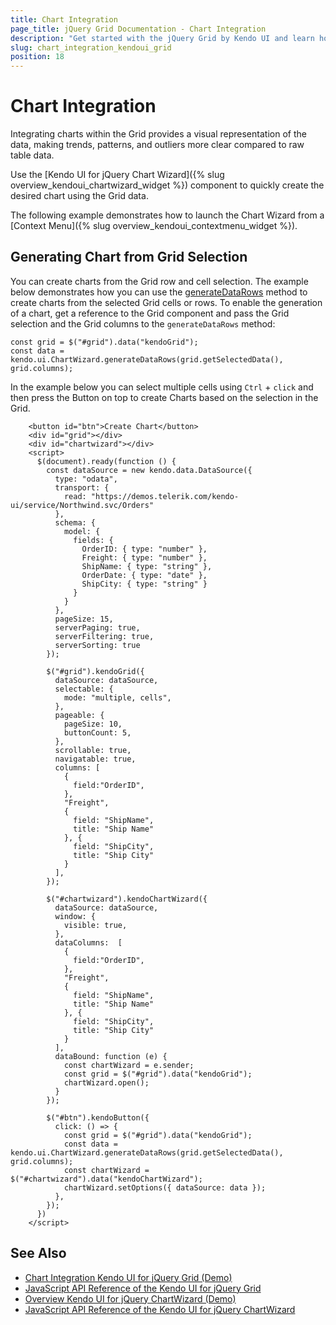 ```yaml
---
title: Chart Integration
page_title: jQuery Grid Documentation - Chart Integration
description: "Get started with the jQuery Grid by Kendo UI and learn how to quickly create the desired chart using the Grid datae."
slug: chart_integration_kendoui_grid
position: 18
---
```


# Chart Integration

Integrating charts within the Grid provides a visual representation of the data, making trends, patterns, and outliers more clear compared to raw table data.

Use the [Kendo UI for jQuery Chart Wizard]({% slug overview_kendoui_chartwizard_widget %}) component to quickly create the desired chart using the Grid data.

The following example demonstrates how to launch the Chart Wizard from a [Context Menu]({% slug overview_kendoui_contextmenu_widget %}).


## Generating Chart from Grid Selection

You can create charts from the Grid row and cell selection. 
The example below demonstrates how you can use the [generateDataRows](/api/javascript/ui/chartwizard/methods/generatedatarows) method to create charts from the selected Grid cells or rows. 
To enable the generation of a chart, get a reference to the Grid component and pass the Grid selection and the Grid columns to the `generateDataRows` method:

```
const grid = $("#grid").data("kendoGrid");
const data = kendo.ui.ChartWizard.generateDataRows(grid.getSelectedData(), grid.columns);
```

In the example below you can select multiple cells using `Ctrl` + `click` and then press the Button on top to create Charts based on the selection in the Grid. 

```dojo
    <button id="btn">Create Chart</button>
    <div id="grid"></div>
    <div id="chartwizard"></div>
    <script>
      $(document).ready(function () {
        const dataSource = new kendo.data.DataSource({
          type: "odata",
          transport: {
            read: "https://demos.telerik.com/kendo-ui/service/Northwind.svc/Orders"
          },
          schema: {
            model: {
              fields: {
                OrderID: { type: "number" },
                Freight: { type: "number" },
                ShipName: { type: "string" },
                OrderDate: { type: "date" },
                ShipCity: { type: "string" }
              }
            }
          },
          pageSize: 15,
          serverPaging: true,
          serverFiltering: true,
          serverSorting: true
        });

        $("#grid").kendoGrid({
          dataSource: dataSource,
          selectable: {
            mode: "multiple, cells",
          },
          pageable: {
            pageSize: 10,
            buttonCount: 5,
          },
          scrollable: true,
          navigatable: true,
          columns: [
            {
              field:"OrderID",
            },
            "Freight",
            {
              field: "ShipName",
              title: "Ship Name"
            }, {
              field: "ShipCity",
              title: "Ship City"
            }
          ],
        });

        $("#chartwizard").kendoChartWizard({
          dataSource: dataSource,
          window: {
            visible: true,
          },
          dataColumns:  [
            {
              field:"OrderID",
            },
            "Freight",
            {
              field: "ShipName",
              title: "Ship Name"
            }, {
              field: "ShipCity",
              title: "Ship City"
            }
          ],
          dataBound: function (e) {
            const chartWizard = e.sender;
            const grid = $("#grid").data("kendoGrid");
            chartWizard.open();
          }
        });

        $("#btn").kendoButton({
          click: () => {
            const grid = $("#grid").data("kendoGrid");
            const data = kendo.ui.ChartWizard.generateDataRows(grid.getSelectedData(), grid.columns);
            const chartWizard = $("#chartwizard").data("kendoChartWizard");
            chartWizard.setOptions({ dataSource: data });
          },
        });
      })
    </script>
```


## See Also

* [Chart Integration Kendo UI for jQuery Grid (Demo)](https://demos.telerik.com/kendo-ui/grid/chart-integration)
* [JavaScript API Reference of the Kendo UI for jQuery Grid](/api/javascript/ui/grid)
* [Overview Kendo UI for jQuery ChartWizard (Demo)](https://demos.telerik.com/kendo-ui/chartwizard/index)
* [JavaScript API Reference of the Kendo UI for jQuery ChartWizard](/api/javascript/ui/chartwizard)

